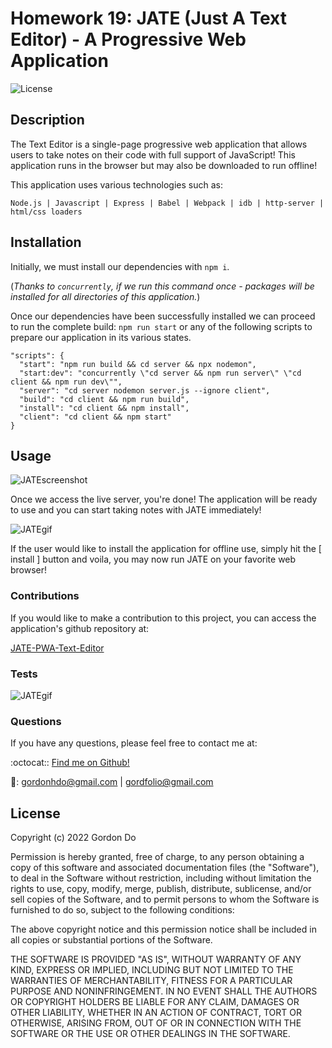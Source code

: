 # Homework 19: JATE (Just A Text Editor) - A Progressive Web Application

![License](https://img.shields.io/badge/License-MIT-blue.svg)

## Description

The Text Editor is a single-page progressive web application that allows users to take notes on their code with full support of JavaScript! This application runs in the browser but may also be downloaded to run offline!

This application uses various technologies such as:

`Node.js | Javascript | Express | Babel | Webpack | idb | http-server | html/css loaders`

## Installation

Initially, we must install our dependencies with `npm i`.

(_Thanks to `concurrently`, if we run this command once - packages will be installed for all directories of this application._)

Once our dependencies have been successfully installed we can proceed to run the complete build: `npm run start` or any of the following scripts to prepare our application in its various states.

    "scripts": {
      "start": "npm run build && cd server && npx nodemon",
      "start:dev": "concurrently \"cd server && npm run server\" \"cd client && npm run dev\"",
      "server": "cd server nodemon server.js --ignore client",
      "build": "cd client && npm run build",
      "install": "cd client && npm install",
      "client": "cd client && npm start"
    }

## Usage

![JATEscreenshot](https://user-images.githubusercontent.com/93315369/169623911-39a20b22-9683-474f-abda-6ddd42b1a72f.png)

Once we access the live server, you're done! The application will be ready to use and you can start taking notes with JATE immediately!



![JATEgif](https://user-images.githubusercontent.com/93315369/169623918-667d6fea-044f-42ea-9b01-fa7cd0f9e138.gif)

If the user would like to install the application for offline use, simply hit the [ install ] button and voila, you may now run JATE on your favorite web browser!

### Contributions

If you would like to make a contribution to this project, you can access the application's github repository at:

[JATE-PWA-Text-Editor](https://github.com/grdnd/PWA-text-editor)

### Tests

![JATEgif](https://user-images.githubusercontent.com/93315369/169623918-667d6fea-044f-42ea-9b01-fa7cd0f9e138.gif)

### Questions

If you have any questions, please feel free to contact me at: 

:octocat:: [Find me on Github!]([https://github.com/grdnd](https://github.com/grdnd))

📨: gordonhdo@gmail.com | gordfolio@gmail.com

## License

Copyright (c) 2022 Gordon Do

Permission is hereby granted, free of charge, to any person obtaining
a copy of this software and associated documentation files (the
"Software"), to deal in the Software without restriction, including
without limitation the rights to use, copy, modify, merge, publish,
distribute, sublicense, and/or sell copies of the Software, and to
permit persons to whom the Software is furnished to do so, subject to
the following conditions:

The above copyright notice and this permission notice shall be
included in all copies or substantial portions of the Software.

THE SOFTWARE IS PROVIDED "AS IS", WITHOUT WARRANTY OF ANY KIND,
EXPRESS OR IMPLIED, INCLUDING BUT NOT LIMITED TO THE WARRANTIES OF
MERCHANTABILITY, FITNESS FOR A PARTICULAR PURPOSE AND
NONINFRINGEMENT. IN NO EVENT SHALL THE AUTHORS OR COPYRIGHT HOLDERS BE
LIABLE FOR ANY CLAIM, DAMAGES OR OTHER LIABILITY, WHETHER IN AN ACTION
OF CONTRACT, TORT OR OTHERWISE, ARISING FROM, OUT OF OR IN CONNECTION
WITH THE SOFTWARE OR THE USE OR OTHER DEALINGS IN THE SOFTWARE.

